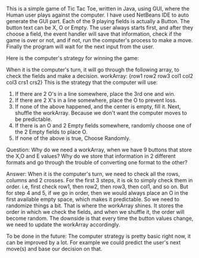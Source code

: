 This is a simple game of Tic Tac Toe, written in Java, using GUI, where the Human user plays against the computer.
I have used NetBeans IDE to auto generate the GUI part. Each of the 9 playing fields is actually a Button. The button text can be X, O or Empty. The user always starts first, and after they choose a field, the event handler will save that information, check if the game is over or not, and if not, run the computer's process to make a move. Finally the program will wait for the next input from the user.


Here is the computer's strategy for winning the game:

When it is the computer's turn, it will go through the following array, to check the fields and make a decision. 
workArray: {row1 row2 row3 col1 col2 col3 crs1 crs2}
This is the strategy that the computer will use:
1. If there are 2 O's in a line somewhere, place the 3rd one and win.
2. If there are 2 X's in a line somewhere, place the O to prevent loss.
3. If none of the above happened, and the center is empty, fill it.
Next, shuffle the workArray. Because we don't want the computer moves to be predictable.
4. If there is an O and 2 Empty fields somewhere, randomly choose one of the 2 Empty fields to place O.
5. If none of the above is true, Choose Randomly.

Question:
Why do we need a workArray, when we have 9 buttons that store the X,O and E values? Why do we store that information in 2 different formats and go through the trouble of converting one format to the other?

Answer:
When it is the computer's turn, we need to check all the rows, columns and 2 crosses. For the first 3 steps, it is ok to simply check them in order. i.e, first check row1, then row2, then row3, then col1, and so on.
But for step 4 and 5, if we go in order, then we would always place an O in the first available empty space, which makes it predictable. So we need to randomize things a bit. That is where the workArray shines. It stores the order in which we check the fields, and when we shuffle it, the order will become random.
The downside is that every time the button values change, we need to update the workArray accordingly.

To be done in the future:
The computer strategy is pretty basic right now, it can be improved by a lot. For example we could predict the user's next move(s) and base our decision on that.
